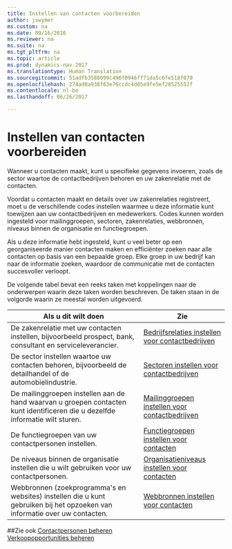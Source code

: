 ```yaml
---
title: Instellen van contacten voorbereiden
author: jswymer
ms.custom: na
ms.date: 09/16/2016
ms.reviewer: na
ms.suite: na
ms.tgt_pltfrm: na
ms.topic: article
ms.prod: dynamics-nav-2017
ms.translationtype: Human Translation
ms.sourcegitcommit: 51adfb3588099c496f0946ff71da5c6fe518f070
ms.openlocfilehash: 274ad0a938f63e76ccdc4d05e9fe5ef28525552f
ms.contentlocale: nl-be
ms.lasthandoff: 06/26/2017

---
```

# <a name="prepare-for-setting-up-contacts"></a>Instellen van contacten voorbereiden
Wanneer u contacten maakt, kunt u specifieke gegevens invoeren, zoals de sector waartoe de contactbedrijven behoren en uw zakenrelatie met de contacten.

Voordat u contacten maakt en details over uw zakenrelaties registreert, moet u de verschillende codes instellen waarmee u deze informatie kunt toewijzen aan uw contactbedrijven en medewerkers. Codes kunnen worden ingesteld voor mailinggroepen, sectoren, zakenrelaties, webbronnen, niveaus binnen de organisatie en functiegroepen.

Als u deze informatie hebt ingesteld, kunt u veel beter op een georganiseerde manier contacten maken en efficiënter zoeken naar alle contacten op basis van een bepaalde groep. Elke groep in uw bedrijf kan naar de informatie zoeken, waardoor de communicatie met de contacten succesvoller verloopt.

De volgende tabel bevat een reeks taken met koppelingen naar de onderwerpen waarin deze taken worden beschreven. De taken staan in de volgorde waarin ze meestal worden uitgevoerd.

|Als u dit wilt doen |Zie |
|---|----|
|De zakenrelatie met uw contacten instellen, bijvoorbeeld prospect, bank, consultant en serviceleverancier.|[Bedrijfsrelaties instellen voor contactbedrijven](marketing-business-relations.md)|
|De sector instellen waartoe uw contacten behoren, bijvoorbeeld de detailhandel of de automobielindustrie.|[Sectoren instellen voor contactbedrijven](marketing-industry-groups.md)|
|De mailinggroepen instellen aan de hand waarvan u groepen contacten kunt identificeren die u dezelfde informatie wilt sturen.|[Mailinggroepen instellen voor contactbedrijven](marketing-mailing-groups.md)|
|De functiegroepen van uw contactpersonen instellen.|[Functiegroepen instellen voor contacten](marketing-job-responsibilities.md)|
|De niveaus binnen de organisatie instellen die u wilt gebruiken voor uw contactpersonen.|[Organisatieniveaus instellen voor contacten](marketing-organizational-levels.md)|
|Webbronnen (zoekprogramma's en websites) instellen die u kunt gebruiken bij het opzoeken van informatie over uw contacten.|[Webbronnen instellen voor contacten](marketing-web-sources.md)|

##<a name="see-also"></a>Zie ook
[Contactpersonen beheren](marketing-contacts.md)  
[Verkoopopportunities beheren](marketing-manage-sales-opportunities.md)

